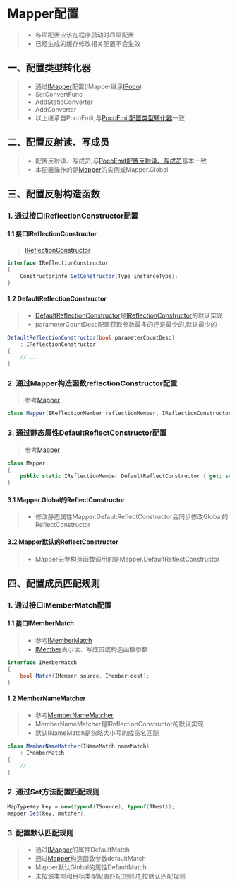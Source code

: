 # Mapper配置
>* 各项配置应该在程序启动时尽早配置
>* 已经生成的缓存修改相关配置不会生效

## 一、配置类型转化器
>* 通过[IMapper](xref:PocoEmit.IMapper)配置(IMapper继承[IPoco](xref:PocoEmit.IPoco))
>* SetConvertFunc
>* AddStaticConverter
>* AddConverter
>* 以上继承自PocoEmit,与[PocoEmit配置类型转化器](../poco/settings.md)一致


## 二、配置反射读、写成员
>* 配置反射读、写成员,与[PocoEmit配置反射读、写成员](../poco/settings.md)基本一致
>* 本配置操作的是[Mapper](xref:PocoEmit.Mapper)的实例或Mapper.Global

## 三、配置反射构造函数
### 1. 通过接口IReflectionConstructor配置
#### 1.1 接口IReflectionConstructor
>[IReflectionConstructor](xref:PocoEmit.Reflection.IReflectionConstructor)

```csharp
interface IReflectionConstructor
{
    ConstructorInfo GetConstructor(Type instanceType);
}
```

#### 1.2 DefaultReflectionConstructor
>* [DefaultReflectionConstructor](xref:PocoEmit.Reflection.DefaultReflectionConstructor)是[IReflectionConstructor](xref:PocoEmit.Reflection.IReflectionConstructor)的默认实现
>* parameterCountDesc配置获取参数最多的还是最少的,默认最少的

```csharp
DefaultReflectionConstructor(bool parameterCountDesc)
    : IReflectionConstructor
{
    // ...
}
```

### 2. 通过Mapper构造函数reflectionConstructor配置
>参考[Mapper](xref:PocoEmit.Mapper)

```csharp
class Mapper(IReflectionMember reflectionMember, IReflectionConstructor reflectionConstructor);
```

### 3. 通过静态属性DefaultReflectConstructor配置
>参考[Mapper](xref:PocoEmit.Mapper)

```csharp
class Mapper
{
    public static IReflectionMember DefaultReflectConstructor { get; set; }
}
```

#### 3.1 Mapper.Global的ReflectConstructor
>* 修改静态属性Mapper.DefaultReflectConstructor会同步修改Global的ReflectConstructor

#### 3.2 Mapper默认的ReflectConstructor
>* Mapper无参构造函数调用的是Mapper.DefaultReflectConstructor

## 四、配置成员匹配规则
### 1. 通过接口IMemberMatch配置

#### 1.1 接口IMemberMatch
>* 参考[IMemberMatch](xref:PocoEmit.Maping.IMemberMatch)
>* [IMember](xref:PocoEmit.Members.IMember)表示读、写成员或构造函数参数

```csharp
interface IMemberMatch
{
    bool Match(IMember source, IMember dest);
}
```

#### 1.2 MemberNameMatcher
>* 参考[MemberNameMatcher](xref:PocoEmit.Maping.MemberNameMatcher)
>* MemberNameMatcher是IReflectionConstructor的默认实现
>* 默认INameMatch是忽略大小写的成员名匹配

```csharp
class MemberNameMatcher(INameMatch nameMatch)
    : IMemberMatch
{
    // ...
}
```

### 2. 通过Set方法配置匹配规则
```csharp
MapTypeKey key = new(typeof(TSource), typeof(TDest));
mapper.Set(key, matcher);
```

### 3. 配置默认匹配规则
>* 通过[IMapper](xref:PocoEmit.IMapper)的属性DefaultMatch
>* 通过[Mapper](xref:PocoEmit.Mapper)构造函数参数defaultMatch
>* Mapper默认Global的属性DefaultMatch
>* 未按源类型和目标类型配置匹配规则时,按默认匹配规则

